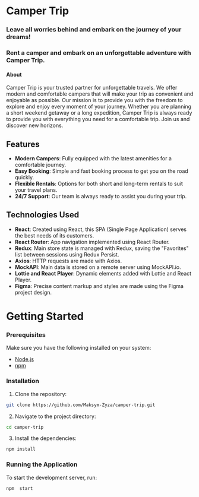 # Camper Trip

### Leave all worries behind and embark on the journey of your dreams!

### Rent a camper and embark on an unforgettable adventure with Camper Trip.

#### About

Camper Trip is your trusted partner for unforgettable travels. We offer modern
and comfortable campers that will make your trip as convenient and enjoyable as
possible. Our mission is to provide you with the freedom to explore and enjoy
every moment of your journey. Whether you are planning a short weekend getaway
or a long expedition, Camper Trip is always ready to provide you with everything
you need for a comfortable trip. Join us and discover new horizons.

## Features

- **Modern Campers**: Fully equipped with the latest amenities for a comfortable
  journey.
- **Easy Booking**: Simple and fast booking process to get you on the road
  quickly.
- **Flexible Rentals**: Options for both short and long-term rentals to suit
  your travel plans.
- **24/7 Support**: Our team is always ready to assist you during your trip.

## Technologies Used

- **React**: Created using React, this SPA (Single Page Application) serves the
  best needs of its customers.
- **React Router**: App navigation implemented using React Router.
- **Redux**: Main store state is managed with Redux, saving the "Favorites" list
  between sessions using Redux Persist.
- **Axios**: HTTP requests are made with Axios.
- **MockAPI**: Main data is stored on a remote server using MockAPI.io.
- **Lottie and React Player**: Dynamic elements added with Lottie and React
  Player.
- **Figma**: Precise content markup and styles are made using the Figma project
  design.

# Getting Started

### Prerequisites

Make sure you have the following installed on your system:

- [Node.js](https://nodejs.org/)
- [npm](https://www.npmjs.com/)

### Installation

1. Clone the repository:

```bash
git clone https://github.com/Maksym-Zyza/camper-trip.git
```

2. Navigate to the project directory:

```bash
cd camper-trip
```

3. Install the dependencies:

```bash
npm install
```

### Running the Application

To start the development server, run:

```bash
npm  start
```
